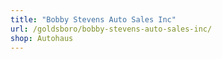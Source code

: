 ```yaml
---
title: "Bobby Stevens Auto Sales Inc"
url: /goldsboro/bobby-stevens-auto-sales-inc/
shop: Autohaus
---
```

